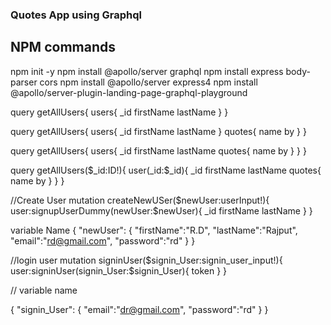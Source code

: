 ### Quotes App using Graphql

## NPM commands
 npm init -y
 npm install @apollo/server graphql
npm install express body-parser cors
npm install @apollo/server express4
npm install @apollo/server-plugin-landing-page-graphql-playground



query getAllUsers{
  users{
    	_id
    	firstName
    	lastName
  }
}


query getAllUsers{
  users{
    	_id
    	firstName
    	lastName
  }
  quotes{
    	name
    by
  }
}



query getAllUsers{
  users{
    	_id
    	firstName
    	lastName
    	quotes{
        name
        by
      }
  }
}


query getAllUsers($_id:ID!){
  user(_id:$_id){
    	_id
    	firstName
    	lastName
    	quotes{
        name
        by
      }
  }
}

//Create User
mutation createNewUSer($newUser:userInput!){
  	user:signupUserDummy(newUser:$newUser){
    _id
    firstName
    lastName 
  }
}

variable Name
{
  "newUser": {
    "firstName":"R.D",
    "lastName":"Rajput",
    "email":"rd@gmail.com",
    "password":"rd"
  }
}


//login user
mutation signinUser($signin_User:signin_user_input!){
  	user:signinUser(signin_User:$signin_User){
    token
  }
}

// variable name

{
  "signin_User": {
    "email":"dr@gmail.com",
    "password":"rd"
  }
}
